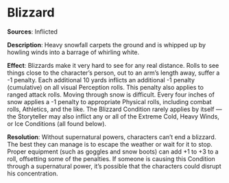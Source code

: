 # **Blizzard**
**Sources**: Inflicted

**Description**: Heavy snowfall carpets the ground and is
whipped up by howling winds into a barrage of whirling white.

**Effect**: Blizzards make it very hard to see for any real distance. Rolls to see things close to the character’s person, out
to an arm’s length away, suffer a -1 penalty. Each additional
10 yards inflicts an additional -1 penalty (cumulative) on all
visual Perception rolls. This penalty also applies to ranged
attack rolls. Moving through snow is difficult. Every four
inches of snow applies a -1 penalty to appropriate Physical
rolls, including combat rolls, Athletics, and the like. The
Blizzard Condition rarely applies by itself — the Storyteller may also
inflict any or all of the Extreme Cold, Heavy Winds, or Ice
Conditions (all found below).

**Resolution**: Without supernatural powers, characters can’t
end a blizzard. The best they can manage is to escape the weather
or wait for it to stop. Proper equipment (such as goggles and snow
boots) can add +1 to +3 to a roll, offsetting some of the penalties.
If someone is causing this Condition through a supernatural power, it’s
possible that the characters could disrupt his concentration.